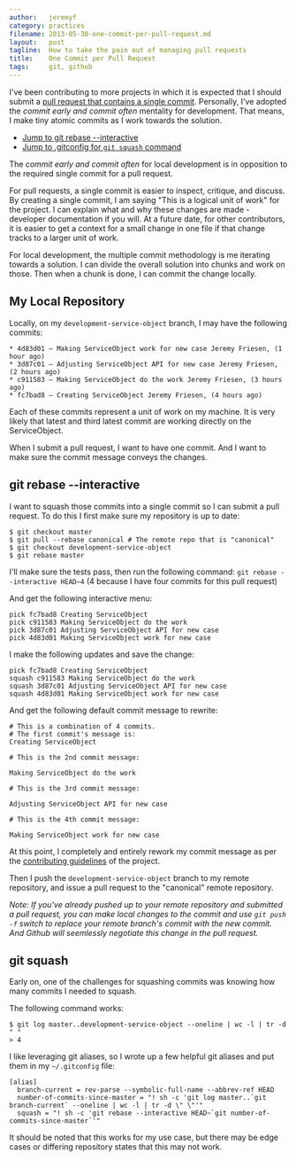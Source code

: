 ```yaml
---
author:   jeremyf
category: practices
filename: 2013-05-30-one-commit-per-pull-request.md
layout:   post
tagline:  How to take the pain out of managing pull requests
title:    One Commit per Pull Request
tags:     git, github
---
```


I've been contributing to more projects in which it is expected that I should submit a [pull request that contains a single commit](https://github.com/projecthydra/hydra-head/blob/master/CONTRIBUTING.md).
Personally, I've adopted the _commit early and commit often_ mentality for development.
That means, I make tiny atomic commits as I work towards the solution.

* [Jump to git rebase --interactive](#git-rebase-interactive)
* [Jump to .gitconfig for `git squash` command](#git-squash)

The _commit early and commit often_ for local development is in opposition to the required single commit for a pull request.

For pull requests, a single commit is easier to inspect, critique, and discuss.
By creating a single commit, I am saying "This is a logical unit of work" for the project.
I can explain what and why these changes are made - developer documentation if you will.
At a future date, for other contributors, it is easier to get a context for a small change in one file if that change tracks to a larger unit of work.

For local development, the multiple commit methodology is me iterating towards a solution.
I can divide the overall solution into chunks and work on those.
Then when a chunk is done, I can commit the change locally.

## My Local Repository

Locally, on my `development-service-object` branch, I may have the following commits:

    * 4d83d01 — Making ServiceObject work for new case Jeremy Friesen, (1 hour ago)
    * 3d87c01 — Adjusting ServiceObject API for new case Jeremy Friesen, (2 hours ago)
    * c911583 — Making ServiceObject do the work Jeremy Friesen, (3 hours ago)
    * fc7bad8 — Creating ServiceObject Jeremy Friesen, (4 hours ago)

Each of these commits represent a unit of work on my machine.
It is very likely that latest and third latest commit are working directly on the ServiceObject.

When I submit a pull request, I want to have one commit.
And I want to make sure the commit message conveys the changes.

## git rebase --interactive
<span id="git-rebase-interactive"></span>

I want to squash those commits into a single commit so I can submit a pull request.
To do this I first make sure my repository is up to date:

    $ git checkout master
    $ git pull --rebase canonical # The remote repo that is "canonical"
    $ git checkout development-service-object
    $ git rebase master

I'll make sure the tests pass, then run the following command: `git rebase --interactive HEAD~4` (4 because I have four commits for this pull request)

And get the following interactive menu:

    pick fc7bad8 Creating ServiceObject
    pick c911583 Making ServiceObject do the work
    pick 3d87c01 Adjusting ServiceObject API for new case
    pick 4d83d01 Making ServiceObject work for new case

I make the following updates and save the change:

    pick fc7bad8 Creating ServiceObject
    squash c911583 Making ServiceObject do the work
    squash 3d87c01 Adjusting ServiceObject API for new case
    squash 4d83d01 Making ServiceObject work for new case

And get the following default commit message to rewrite:

    # This is a combination of 4 commits.
    # The first commit's message is:
    Creating ServiceObject

    # This is the 2nd commit message:

    Making ServiceObject do the work

    # This is the 3rd commit message:

    Adjusting ServiceObject API for new case

    # This is the 4th commit message:

    Making ServiceObject work for new case

At this point, I completely and entirely rework my commit message as per the [contributing guidelines](https://github.com/projecthydra/hydra-head/blob/master/CONTRIBUTING.md) of the project.

Then I push the `development-service-object` branch to my remote repository, and issue a pull request to the "canonical" remote repository.

_Note: If you've already pushed up to your remote repository and submitted a pull request, you can make local changes to the commit and use `git push -f` switch to replace your remote branch's commit with the new commit.
And Github will seemlessly negotiate this change in the pull request._

## git squash
<span id="git-squash"></span>

Early on, one of the challenges for squashing commits was knowing how many commits I needed to squash.

The following command works:

    $ git log master..development-service-object --oneline | wc -l | tr -d " "
    > 4

I like leveraging git aliases, so I wrote up a few helpful git aliases and put them in my `~/.gitconfig` file:

    [alias]
      branch-current = rev-parse --symbolic-full-name --abbrev-ref HEAD
      number-of-commits-since-master = "! sh -c 'git log master..`git branch-current` --oneline | wc -l | tr -d \" \"'"
      squash = "! sh -c 'git rebase --interactive HEAD~`git number-of-commits-since-master`'"

It should be noted that this works for my use case, but there may be edge cases or differing repository states that this may not work.

